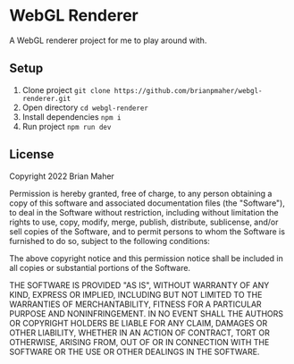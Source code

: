 # WebGL Renderer

A WebGL renderer project for me to play around with.

## Setup

1. Clone project `git clone https://github.com/brianpmaher/webgl-renderer.git`
2. Open directory `cd webgl-renderer`
3. Install dependencies `npm i`
4. Run project `npm run dev`

## License

Copyright 2022 Brian Maher

Permission is hereby granted, free of charge, to any person obtaining a copy of this software and associated documentation files (the "Software"), to deal in the Software without restriction, including without limitation the rights to use, copy, modify, merge, publish, distribute, sublicense, and/or sell copies of the Software, and to permit persons to whom the Software is furnished to do so, subject to the following conditions:

The above copyright notice and this permission notice shall be included in all copies or substantial portions of the Software.

THE SOFTWARE IS PROVIDED "AS IS", WITHOUT WARRANTY OF ANY KIND, EXPRESS OR IMPLIED, INCLUDING BUT NOT LIMITED TO THE WARRANTIES OF MERCHANTABILITY, FITNESS FOR A PARTICULAR PURPOSE AND NONINFRINGEMENT. IN NO EVENT SHALL THE AUTHORS OR COPYRIGHT HOLDERS BE LIABLE FOR ANY CLAIM, DAMAGES OR OTHER LIABILITY, WHETHER IN AN ACTION OF CONTRACT, TORT OR OTHERWISE, ARISING FROM, OUT OF OR IN CONNECTION WITH THE SOFTWARE OR THE USE OR OTHER DEALINGS IN THE SOFTWARE.
